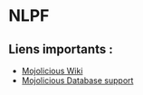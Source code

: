 # NLPF

## Liens importants :
- [Mojolicious Wiki](https://github.com/mojolicious/mojo/wiki)
- [Mojolicious Database support](https://github.com/mojolicious/mojo/wiki/Database-support)
